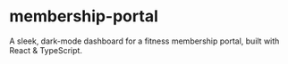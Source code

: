 # membership-portal
A sleek, dark-mode dashboard for a fitness membership portal, built with React &amp; TypeScript.

